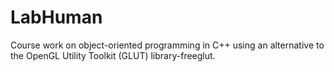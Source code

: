 # LabHuman
Course work on object-oriented programming in C++ using an alternative to the OpenGL Utility Toolkit (GLUT) library-freeglut.
